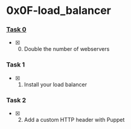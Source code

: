 # 0x0F-load_balancer

### [Task 0](0-custom_http_response_header)
- [x] 0. Double the number of webservers

### Task 1
- [x] 1. Install your load balancer

### Task 2
- [x] 2. Add a custom HTTP header with Puppet
